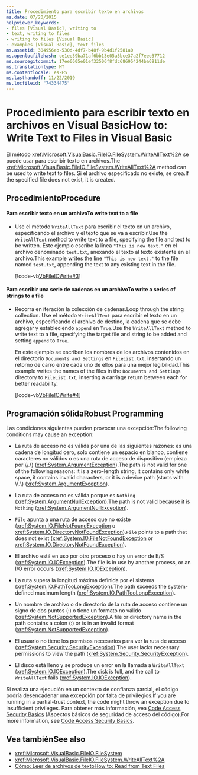 ```yaml
---
title: Procedimiento para escribir texto en archivos
ms.date: 07/20/2015
helpviewer_keywords:
- files [Visual Basic], writing to
- text, writing to files
- writing to files [Visual Basic]
- examples [Visual Basic], text files
ms.assetid: 304956eb-530d-4df7-b48f-9b4d1f2581a0
ms.openlocfilehash: ce1ee59ba71af6bb13e05a5bce37a2f7eee37712
ms.sourcegitcommit: 17ee6605e01ef32506f8fdc686954244ba6911de
ms.translationtype: HT
ms.contentlocale: es-ES
ms.lasthandoff: 11/22/2019
ms.locfileid: "74334475"
---
```

# <a name="how-to-write-text-to-files-in-visual-basic"></a><span data-ttu-id="613b7-102">Procedimiento para escribir texto en archivos en Visual Basic</span><span class="sxs-lookup"><span data-stu-id="613b7-102">How to: Write Text to Files in Visual Basic</span></span>

<span data-ttu-id="613b7-103">El método <xref:Microsoft.VisualBasic.FileIO.FileSystem.WriteAllText%2A> se puede usar para escribir texto en archivos.</span><span class="sxs-lookup"><span data-stu-id="613b7-103">The <xref:Microsoft.VisualBasic.FileIO.FileSystem.WriteAllText%2A> method can be used to write text to files.</span></span> <span data-ttu-id="613b7-104">Si el archivo especificado no existe, se crea.</span><span class="sxs-lookup"><span data-stu-id="613b7-104">If the specified file does not exist, it is created.</span></span>  
  
## <a name="procedure"></a><span data-ttu-id="613b7-105">Procedimiento</span><span class="sxs-lookup"><span data-stu-id="613b7-105">Procedure</span></span>  
  
#### <a name="to-write-text-to-a-file"></a><span data-ttu-id="613b7-106">Para escribir texto en un archivo</span><span class="sxs-lookup"><span data-stu-id="613b7-106">To write text to a file</span></span>  
  
- <span data-ttu-id="613b7-107">Use el método `WriteAllText` para escribir el texto en un archivo, especificando el archivo y el texto que se va a escribir.</span><span class="sxs-lookup"><span data-stu-id="613b7-107">Use the `WriteAllText` method to write text to a file, specifying the file and text to be written.</span></span> <span data-ttu-id="613b7-108">Este ejemplo escribe la línea `"This is new text."` en el archivo denominado `test.txt`, anexando el texto al texto existente en el archivo.</span><span class="sxs-lookup"><span data-stu-id="613b7-108">This example writes the line `"This is new text."` to the file named `test.txt`, appending the text to any existing text in the file.</span></span>  
  
     [!code-vb[VbFileIOWrite#3](~/samples/snippets/visualbasic/VS_Snippets_VBCSharp/VbFileIOWrite/VB/Class1.vb#3)]  
  
#### <a name="to-write-a-series-of-strings-to-a-file"></a><span data-ttu-id="613b7-109">Para escribir una serie de cadenas en un archivo</span><span class="sxs-lookup"><span data-stu-id="613b7-109">To write a series of strings to a file</span></span>  
  
- <span data-ttu-id="613b7-110">Recorra en iteración la colección de cadenas.</span><span class="sxs-lookup"><span data-stu-id="613b7-110">Loop through the string collection.</span></span> <span data-ttu-id="613b7-111">Use el método `WriteAllText` para escribir el texto en un archivo, especificando el archivo de destino, la cadena que se debe agregar y estableciendo `append` en `True`.</span><span class="sxs-lookup"><span data-stu-id="613b7-111">Use the `WriteAllText` method to write text to a file, specifying the target file and string to be added and setting `append` to `True`.</span></span>  
  
     <span data-ttu-id="613b7-112">En este ejemplo se escriben los nombres de los archivos contenidos en el directorio `Documents and Settings` en `FileList.txt`, insertando un retorno de carro entre cada uno de ellos para una mejor legibilidad.</span><span class="sxs-lookup"><span data-stu-id="613b7-112">This example writes the names of the files in the `Documents and Settings` directory to `FileList.txt`, inserting a carriage return between each for better readability.</span></span>  
  
     [!code-vb[VbFileIOWrite#4](~/samples/snippets/visualbasic/VS_Snippets_VBCSharp/VbFileIOWrite/VB/Class1.vb#4)]  
  
## <a name="robust-programming"></a><span data-ttu-id="613b7-113">Programación sólida</span><span class="sxs-lookup"><span data-stu-id="613b7-113">Robust Programming</span></span>  

 <span data-ttu-id="613b7-114">Las condiciones siguientes pueden provocar una excepción:</span><span class="sxs-lookup"><span data-stu-id="613b7-114">The following conditions may cause an exception:</span></span>  
  
- <span data-ttu-id="613b7-115">La ruta de acceso no es válida por una de las siguientes razones: es una cadena de longitud cero, solo contiene un espacio en blanco, contiene caracteres no válidos o es una ruta de acceso de dispositivo (empieza por \\\\.\\) (<xref:System.ArgumentException>).</span><span class="sxs-lookup"><span data-stu-id="613b7-115">The path is not valid for one of the following reasons: it is a zero-length string, it contains only white space, it contains invalid characters, or it is a device path (starts with \\\\.\\) (<xref:System.ArgumentException>).</span></span>  
  
- <span data-ttu-id="613b7-116">La ruta de acceso no es válida porque es `Nothing` (<xref:System.ArgumentNullException>).</span><span class="sxs-lookup"><span data-stu-id="613b7-116">The path is not valid because it is `Nothing` (<xref:System.ArgumentNullException>).</span></span>  
  
- <span data-ttu-id="613b7-117">`File` apunta a una ruta de acceso que no existe (<xref:System.IO.FileNotFoundException> o <xref:System.IO.DirectoryNotFoundException>).</span><span class="sxs-lookup"><span data-stu-id="613b7-117">`File` points to a path that does not exist (<xref:System.IO.FileNotFoundException> or <xref:System.IO.DirectoryNotFoundException>).</span></span>  
  
- <span data-ttu-id="613b7-118">El archivo está en uso por otro proceso o hay un error de E/S (<xref:System.IO.IOException>).</span><span class="sxs-lookup"><span data-stu-id="613b7-118">The file is in use by another process, or an I/O error occurs (<xref:System.IO.IOException>).</span></span>  
  
- <span data-ttu-id="613b7-119">La ruta supera la longitud máxima definida por el sistema (<xref:System.IO.PathTooLongException>).</span><span class="sxs-lookup"><span data-stu-id="613b7-119">The path exceeds the system-defined maximum length (<xref:System.IO.PathTooLongException>).</span></span>  
  
- <span data-ttu-id="613b7-120">Un nombre de archivo o de directorio de la ruta de acceso contiene un signo de dos puntos (:) o tiene un formato no válido (<xref:System.NotSupportedException>).</span><span class="sxs-lookup"><span data-stu-id="613b7-120">A file or directory name in the path contains a colon (:) or is in an invalid format (<xref:System.NotSupportedException>).</span></span>  
  
- <span data-ttu-id="613b7-121">El usuario no tiene los permisos necesarios para ver la ruta de acceso (<xref:System.Security.SecurityException>).</span><span class="sxs-lookup"><span data-stu-id="613b7-121">The user lacks necessary permissions to view the path (<xref:System.Security.SecurityException>).</span></span>  
  
- <span data-ttu-id="613b7-122">El disco está lleno y se produce un error en la llamada a `WriteAllText` (<xref:System.IO.IOException>).</span><span class="sxs-lookup"><span data-stu-id="613b7-122">The disk is full, and the call to `WriteAllText` fails (<xref:System.IO.IOException>).</span></span>  
  
 <span data-ttu-id="613b7-123">Si realiza una ejecución en un contexto de confianza parcial, el código podría desencadenar una excepción por falta de privilegios.</span><span class="sxs-lookup"><span data-stu-id="613b7-123">If you are running in a partial-trust context, the code might throw an exception due to insufficient privileges.</span></span> <span data-ttu-id="613b7-124">Para obtener más información, vea [Code Access Security Basics](../../../../framework/misc/code-access-security-basics.md) (Aspectos básicos de seguridad de acceso del código).</span><span class="sxs-lookup"><span data-stu-id="613b7-124">For more information, see [Code Access Security Basics](../../../../framework/misc/code-access-security-basics.md).</span></span>  
  
## <a name="see-also"></a><span data-ttu-id="613b7-125">Vea también</span><span class="sxs-lookup"><span data-stu-id="613b7-125">See also</span></span>

- <xref:Microsoft.VisualBasic.FileIO.FileSystem>
- <xref:Microsoft.VisualBasic.FileIO.FileSystem.WriteAllText%2A>
- [<span data-ttu-id="613b7-126">Cómo: Leer de archivos de texto</span><span class="sxs-lookup"><span data-stu-id="613b7-126">How to: Read from Text Files</span></span>](../../../../visual-basic/developing-apps/programming/drives-directories-files/how-to-read-from-text-files.md)
